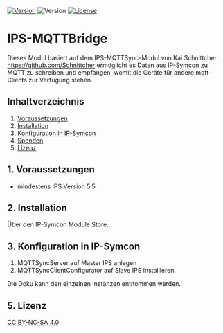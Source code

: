 [![Version](https://img.shields.io/badge/Symcon-PHPModul-red.svg)](https://www.symcon.de/service/dokumentation/entwicklerbereich/sdk-tools/sdk-php/)
![Version](https://img.shields.io/badge/Symcon%20Version-5.3%20%3E-blue.svg)
[![License](https://img.shields.io/badge/License-CC%20BY--NC--SA%204.0-green.svg)](https://creativecommons.org/licenses/by-nc-sa/4.0/)
# IPS-MQTTBridge
   Dieses Modul basiert auf dem IPS-MQTTSync-Modul von Kai Schnittcher https://github.com/Schnittcher ermöglicht es Daten aus IP-Symcon zu MQTT zu schreiben und empfangen, womit die Geräte für andere mqtt-Clients zur Verfügung stehen.
 
   ## Inhaltverzeichnis
   1. [Voraussetzungen](#1-voraussetzungen)
   2. [Installation](#2-installation)
   3. [Konfiguration in IP-Symcon](#3-konfiguration-in-ip-symcon)
   4. [Spenden](#4-spenden)
   5. [Lizenz](#5-lizenz)
   
## 1. Voraussetzungen

* mindestens IPS Version 5.5


## 2. Installation
Über den IP-Symcon Module Store.

## 3. Konfiguration in IP-Symcon

1. MQTTSyncServer auf Master IPS anlegen
2. MQTTSyncClientConfigurator auf Slave IPS installieren.

Die Doku kann den einzelnen Instanzen entnommen werden.

## 5. Lizenz

[CC BY-NC-SA 4.0](https://creativecommons.org/licenses/by-nc-sa/4.0/)